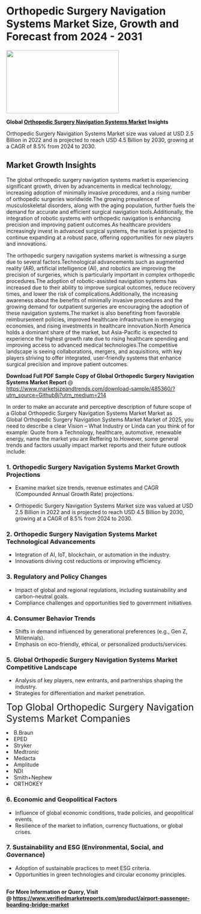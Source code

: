 <H1>Orthopedic Surgery Navigation Systems Market Size, Growth and Forecast from 2024 - 2031</H1><img class="aligncenter size-medium wp-image-584254" src="https://thirdeyenews.in/wp-content/uploads/2024/09/Global-Market-Research-300x168.jpeg" alt="" width="300" height="168" /><p><strong>Global&nbsp;<a href="https://www.marketsizeandtrends.com/download-sample/485360/?utm_source=Github8j?utm_medium=214">Orthopedic Surgery Navigation Systems Market</a> Insights</strong></p><p>Orthopedic Surgery Navigation Systems Market size was valued at USD 2.5 Billion in 2022 and is projected to reach USD 4.5 Billion by 2030, growing at a CAGR of 8.5% from 2024 to 2030.</p><p><h2>Market Growth Insights</h2> <p>The global orthopedic surgery navigation systems market is experiencing significant growth, driven by advancements in medical technology, increasing adoption of minimally invasive procedures, and a rising number of orthopedic surgeries worldwide.The growing prevalence of musculoskeletal disorders, along with the aging population, further fuels the demand for accurate and efficient surgical navigation tools.Additionally, the integration of robotic systems with orthopedic navigation is enhancing precision and improving patient outcomes.As healthcare providers increasingly invest in advanced surgical systems, the market is projected to continue expanding at a robust pace, offering opportunities for new players and innovations.</p> <p>The orthopedic surgery navigation systems market is witnessing a surge due to several factors.Technological advancements such as augmented reality (AR), artificial intelligence (AI), and robotics are improving the precision of surgeries, which is particularly important in complex orthopedic procedures.The adoption of robotic-assisted navigation systems has increased due to their ability to improve surgical outcomes, reduce recovery times, and lower the risk of complications.Additionally, the increasing awareness about the benefits of minimally invasive procedures and the growing demand for outpatient surgeries are encouraging the adoption of these navigation systems.The market is also benefiting from favorable reimbursement policies, improved healthcare infrastructure in emerging economies, and rising investments in healthcare innovation.North America holds a dominant share of the market, but Asia-Pacific is expected to experience the highest growth rate due to rising healthcare spending and improving access to advanced medical technologies.The competitive landscape is seeing collaborations, mergers, and acquisitions, with key players striving to offer integrated, user-friendly systems that enhance surgical precision and improve patient outcomes.</p> <p><span class=""><strong>Download Full PDF Sample Copy of Global Orthopedic Surgery Navigation Systems Market Report</strong> @ <a href="https://www.marketsizeandtrends.com/download-sample/485360/?utm_source=Github8j?utm_medium=214" target="_blank">https://www.marketsizeandtrends.com/download-sample/485360/?utm_source=Github8j?utm_medium=214</a></span></p><p>In order to make an accurate and perceptive description of future scope of a Global&nbsp;Orthopedic Surgery Navigation Systems Market Market as Global&nbsp;Orthopedic Surgery Navigation Systems Market Market of 2025, you need to describe a clear Vision &ndash; What Industry or Linda can you think of for example: Quote from a Technology, healthcare, automotive, renewable energy, name the market you are Reffering to.However, some general trends and factors usually impact market reports and their future outlook include:</p><h3>1.&nbsp;<strong>Orthopedic Surgery Navigation Systems Market Growth Projections</strong></h3><ul><li>Examine market size trends, revenue estimates and CAGR (Compounded Annual Growth Rate) projections.</li><li><p>Orthopedic Surgery Navigation Systems Market size was valued at USD 2.5 Billion in 2022 and is projected to reach USD 4.5 Billion by 2030, growing at a CAGR of 8.5% from 2024 to 2030.</p></li></ul><h3>2.&nbsp;<strong>Orthopedic Surgery Navigation Systems Market Technological Advancements</strong></h3><ul><li>Integration of AI, IoT, blockchain, or automation in the industry.</li><li>Innovations driving cost reductions or improving efficiency.</li></ul><h3>3.&nbsp;<strong>Regulatory and Policy Changes</strong></h3><ul><li>Impact of global and regional regulations, including sustainability and carbon-neutral goals.</li><li>Compliance challenges and opportunities tied to government initiatives.</li></ul><h3>4.&nbsp;<strong>Consumer Behavior Trends</strong></h3><ul><li>Shifts in demand influenced by generational preferences (e.g., Gen Z, Millennials).</li><li>Emphasis on eco-friendly, ethical, or personalized products/services.</li></ul><h3>5.&nbsp;<strong>Global Orthopedic Surgery Navigation Systems Market Competitive Landscape</strong></h3><ul><li>Analysis of key players, new entrants, and partnerships shaping the industry.</li><li>Strategies for differentiation and market penetration.</li></ul><p data-pm-slice="1 1 []"><span style="color: inherit; font-family: inherit; font-size: 25px;">Top Global Orthopedic Surgery Navigation Systems Market Companies</span></p><div class="" data-test-id=""><p><li>B.Braun</li><li> EPED</li><li> Stryker</li><li> Medtronic</li><li> Medacta</li><li> Amplitude</li><li> NDI</li><li> Smith+Nephew</li><li> ORTHOKEY</li></p></div><h3>6.&nbsp;<strong>Economic and Geopolitical Factors</strong></h3><ul><li>Influence of global economic conditions, trade policies, and geopolitical events.</li><li>Resilience of the market to inflation, currency fluctuations, or global crises.</li></ul><h3>7.&nbsp;<strong>Sustainability and ESG (Environmental, Social, and Governance)</strong></h3><ul><li>Adoption of sustainable practices to meet ESG criteria.</li><li>Opportunities in green technologies and circular economy principles.</li></ul><h2><strong style="font-size: 14px;">For More Information or Query, Visit @&nbsp;</strong><a style="background-color: #ffffff; font-size: 14px;" href="https://www.marketsizeandtrends.com/report/orthopedic-surgery-navigation-systems-market/" target="_blank">https://www.verifiedmarketreports.com/product/airport-passenger-boarding-bridge-market</a></h2>